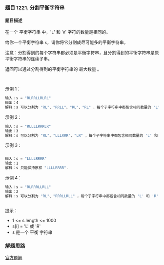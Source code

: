 ### 题目 1221. 分割平衡字符串
#### 题目描述
在一个 平衡字符串 中，'`L`' 和 '`R`' 字符的数量是相同的。

给你一个平衡字符串 `s`，请你将它分割成尽可能多的平衡字符串。

注意：分割得到的每个字符串都必须是平衡字符串，且分割得到的平衡字符串是原平衡字符串的连续子串。

返回可以通过分割得到的平衡字符串的 最大数量 。

 

示例 1：

```js
输入：s = "RLRRLLRLRL"
输出：4
解释：s 可以分割为 "RL"、"RRLL"、"RL"、"RL" ，每个子字符串中都包含相同数量的 'L' 和 'R' 。
```
示例 2：

```js
输入：s = "RLLLLRRRLR"
输出：3
解释：s 可以分割为 "RL"、"LLLRRR"、"LR" ，每个子字符串中都包含相同数量的 'L' 和 'R' 。
```
示例 3：
```js

输入：s = "LLLLRRRR"
输出：1
解释：s 只能保持原样 "LLLLRRRR".
```
示例 4：

```js
输入：s = "RLRRRLLRLL"
输出：2
解释：s 可以分割为 "RL"、"RRRLLRLL" ，每个子字符串中都包含相同数量的 'L' 和 'R' 。
 
```

提示：

- 1 <= s.length <= 1000
- s[i] = 'L' 或 'R'
- s 是一个 平衡 字符串


### 解题思路
[官方题解](https://leetcode-cn.com/problems/split-a-string-in-balanced-strings/solution/fen-ge-ping-heng-zi-fu-chuan-by-leetcode-7y8u/)